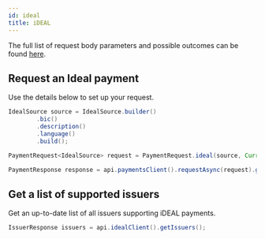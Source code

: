 ```yaml
---
id: ideal
title: iDEAL
---
```


The full list of request body parameters and possible outcomes can be found [here](https://docs.checkout.com/payments/payment-methods/bank-transfers/ideal).

## Request an Ideal payment

Use the details below to set up your request.
```java
IdealSource source = IdealSource.builder()
        .bic()
        .description()
        .language()
        .build();

PaymentRequest<IdealSource> request = PaymentRequest.ideal(source, Currency.EUR, 1000L);

PaymentResponse response = api.paymentsClient().requestAsync(request).get();
```
## Get a list of supported issuers

Get an up-to-date list of all issuers supporting iDEAL payments.

```java
IssuerResponse issuers = api.idealClient().getIssuers();
```

